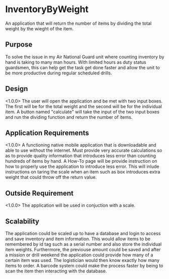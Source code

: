 # InventoryByWeight
An application that will return the number of items by dividing the total weight by the wieght of the item.
## Purpose
To solve the issue in my Air National Guard unit where counting inventory by hand is taking to many man hours. With limited hours as duty status guardsmen, this can help get the task get done faster and allow the unit to be more productive during regular scheduled drills.
## Design
<1.0.0> 
The user will open the application and be met with two input boxes. The first will be for the total weight and the second will be for the individual item. A button named "calculate" will take the input of the two input boxes and run the dividing function and return the number of items.
## Application Requirements
<1.0.0> 
A functioning native mobile application that is downloadable and able to use without the internet. Must provide very accurate calculations so as to provide quality information that introduces less error than counting hundreds of items by hand.
A How-To page will be provide instruction on how to properly use the application to introduce less error. This will inlude instructions on taring the scale when an item such as box introduces extra weight that could throw off the return value.
## Outside Requirement
<1.0.0>
The application will be used in conjuction with a scale.
## Scalability
The application could be scaled up to have a database and login to access and save inventory and item information. This would allow items to be remembered by id tag such as a serial number and also store the individual item weights. Furthermore, the previouse amount could be saved and after a mission or drill weekend the application could provide how many of a certain item was used. The logistician would then know exactly how many items to order.
A barcode system could make the process faster by being to scan the item then interacting with the database. 
